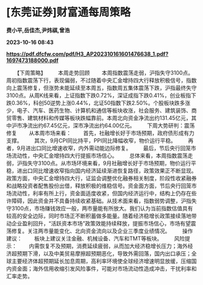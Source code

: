 # [东莞证券]财富通每周策略
**费小平,岳佳杰,尹炜祺,曾浩**

**2023-10-16 08:43**

**https://pdf.dfcfw.com/pdf/H3_AP202310161601476638_1.pdf?1697473188000.pdf**

　　【下周策略】 　　本周走势回顾 　　本周指数震荡走弱，沪指失守3100点。周初指数震荡下行，表现偏弱，不过随着中央汇金增持四大行释放积极信号，指数向上震荡修复，但涨势未能延续至本周五，指数周五集体震荡下跌，沪指最终失守3100点。从周K线来看，上证指数下跌0.72%，深证成指下跌0.41%，创业板指下跌0.36%，科创50逆势上涨0.44%，北证50指数下跌2.50%。个股板块跌多涨少，电子、汽车、医药生物、计算机和通信等板块收涨，社会服务、建筑装饰、商贸零售、建筑材料和传媒等板块跌幅靠前。本周北向资金净流出约131.45亿元，其中沪市净流出约67.45亿元，深市净流出约64.00亿元。 　　下周大势研判：震荡修复 　　从本周市场来看： 　　首先，社融增长好于市场预期，政府债形成有力支撑。 　　其次，9月CPI同比持平，PPI同比降幅收窄，物价运行平稳。 　　再者，9月进出口同比增速收窄，内外需动能边际修复。 　　最后，节后央行回笼市场流动性，中央汇金增持四大行提振市场信心。 　　总体来看，本周指数震荡走弱，沪指失守3100点。从市场环境来看，9月社融增长好于市场预期，物价运行平稳，进出口同比增速收窄指向国内经济延续渐进恢复路径，政策效果正不断显现。政策方面，中央汇金增持四大行，证监会调整优化融券相关制度，阶段性收紧融券和战略投资者配售股份出借，释放积极的维稳信号。资金面方面，节后央行回笼市场流动性，利率有所上行，资金面适度收紧，但国内经济运行中，结构上仍存在些许障碍，因此资金并不具备持续收紧基础。从技术面来看，指数弱势调整，沪指失守3100点，市场赚钱效应一般，两市量能有所放大。我们认为当前指数估值具有较高的安全边际，同时市场正不断积蓄做多能量。随着经济稳增长政策接续落地带动企业盈利回升，“活跃资本市场”政策效能持续释放，提振市场信心，市场有望震荡修复。关注两市量能变化、北向资金流向以及企业三季度业绩情况。 　　操作建议： 　　板块上建议关注金融、机械设备、汽车和TMT等板块。 　　风险提示： 　　内需恢复不及预期，消费延续疲弱，从而加大经济稳增长压力；海外经济超预期下滑，以及中美贸易摩擦超预期恶化，导致外需回落，国内出口承压；全球主要经济体超预期延长加息周期，高利率环境使全球经济增速明显放缓，压缩国内资金面；海外信用收缩引发风险事件，可能对市场流动性造成冲击，干扰利率和汇率走势。